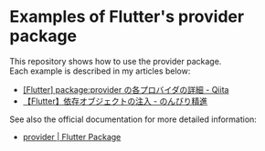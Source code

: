 # Examples of Flutter's provider package

This repository shows how to use the provider package.  
Each example is described in my articles below:

* [[Flutter] package:provider の各プロバイダの詳細 - Qiita](https://qiita.com/kabochapo/items/a90d8438243c27e2f6d9)
* [【Flutter】依存オブジェクトの注入 - のんびり精進](https://kabochapo.hateblo.jp/entry/2019/07/01/211953)

See also the official documentation for more detailed information:

* [provider | Flutter Package](https://pub.dev/packages/provider)
